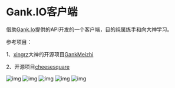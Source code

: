 # Gank.IO客户端
借助[Gank.Io](http://gank.io/)提供的API开发的一个客户端，目的纯属练手和向大神学习。

参考项目：

1、[xingrz](http://xingrz.me/)大神的开源项目[GankMeizhi](https://github.com/xingrz/GankMeizhi)

2、开源项目[cheesesquare](https://github.com/chrisbanes/cheesesquare)

![img](http://7vzsca.com1.z0.glb.clouddn.com/Gank_1.png_img500w)
![img](http://7vzsca.com1.z0.glb.clouddn.com/Gank_2.png_img500w)
![img](http://7vzsca.com1.z0.glb.clouddn.com/Gank_3.png_img500w)
![img](http://7vzsca.com1.z0.glb.clouddn.com/Gank_4.png_img500w)
![img](http://7vzsca.com1.z0.glb.clouddn.com/Gank_5.png_img500w)
